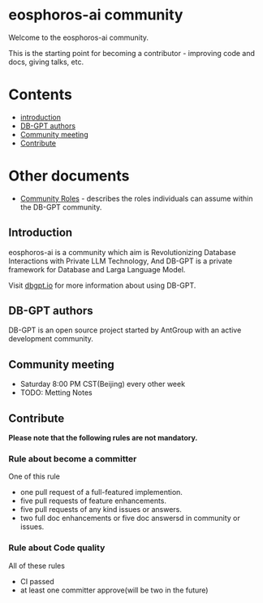 # eosphoros-ai community

Welcome to the eosphoros-ai community.

This is the starting point for becoming a contributor - improving code and docs, giving talks, etc.

# Contents
- [introduction](#introduction)
- [DB-GPT authors](#db-gpt-authors)
- [Community meeting](#community-meeting)
- [Contribute](#contribute)


# Other documents
- [Community Roles](./ROLES.md) - describes the roles individuals can assume within the DB-GPT community.


## Introduction
eosphoros-ai is a community which aim is Revolutionizing Database Interactions with Private LLM Technology, And DB-GPT is a private framework for Database and Larga Language Model.

Visit [dbgpt.io](http://dbgpt.io) for more information about using DB-GPT.

## DB-GPT authors
DB-GPT is an open source project started by AntGroup with an active development community. 

## Community meeting
- Saturday 8:00 PM CST(Beijing) every other week
- TODO: Metting Notes 

## Contribute
**Please note that the following rules are not mandatory.**

### Rule about become a committer

One of this rule
- one pull request of a full-featured implemention.
- five pull requests of feature enhancements.
- five pull requests of any kind issues or answers.
- two full doc enhancements or five doc answersd in community or issues.

### Rule about Code quality

All of these rules
- CI passed
- at least one committer approve(will be two in the future)
 